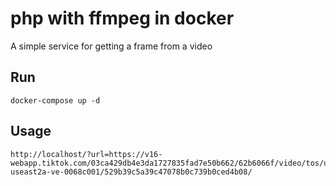 # php with ffmpeg in docker

A simple service for getting a frame from a video

## Run

```
docker-compose up -d
```

## Usage

```
http://localhost/?url=https://v16-webapp.tiktok.com/03ca429db4e3da1727835fad7e50b662/62b6066f/video/tos/useast2a/tos-useast2a-ve-0068c001/529b39c5a39c47078b0c739b0ced4b08/
```


